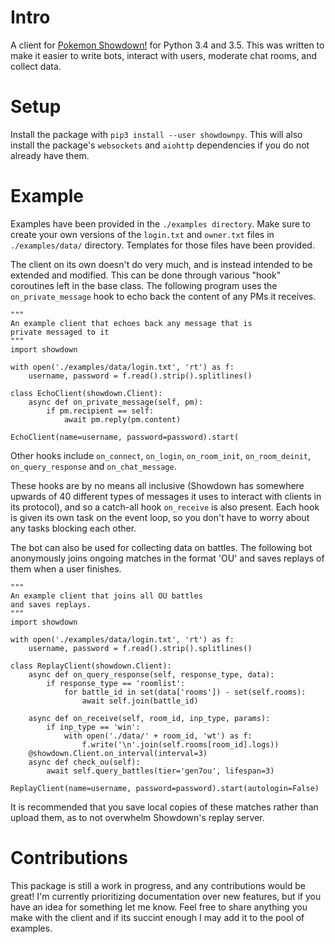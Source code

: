 # Intro
A client for [Pokemon Showdown!](https://pokemonshowdown.com/) for Python 3.4 and 3.5. This was written to make it easier to write bots, interact with users, moderate chat rooms, and collect data.

# Setup
Install the package with ``pip3 install --user showdownpy``. This will also install the package's ``websockets`` and ``aiohttp`` dependencies if you do not already have them.

# Example
Examples have been provided in the ``./examples directory``. Make sure to create your own versions of the ``login.txt`` and ``owner.txt`` files in ``./examples/data/`` directory. Templates for those files have been provided.

The client on its own doesn't do very much, and is instead intended to be extended and modified. This can be done through various "hook" coroutines left in the base class. The following program uses the ``on_private_message`` hook to echo back the content of any PMs it receives.

```python3
"""
An example client that echoes back any message that is 
private messaged to it
"""
import showdown

with open('./examples/data/login.txt', 'rt') as f:
    username, password = f.read().strip().splitlines()
   
class EchoClient(showdown.Client):
    async def on_private_message(self, pm):
        if pm.recipient == self:
            await pm.reply(pm.content)

EchoClient(name=username, password=password).start(
```

Other hooks include ``on_connect``, ``on_login``, ``on_room_init``, ``on_room_deinit``, ``on_query_response`` and ``on_chat_message``.

These hooks are by no means all inclusive (Showdown has somewhere upwards of 40 different types of messages it uses to interact with clients in its protocol), and so a catch-all hook `on_receive` is also present. Each hook is given its own task on the event loop, so you don't have to worry about any tasks blocking each other.

The bot can also be used for collecting data on battles. The following bot anonymously joins ongoing matches in the format 'OU' and saves replays of them when a user finishes.

```python3
"""
An example client that joins all OU battles
and saves replays.
"""
import showdown

with open('./examples/data/login.txt', 'rt') as f:
    username, password = f.read().strip().splitlines()

class ReplayClient(showdown.Client):
    async def on_query_response(self, response_type, data):
        if response_type == 'roomlist':
            for battle_id in set(data['rooms']) - set(self.rooms):
                await self.join(battle_id)

    async def on_receive(self, room_id, inp_type, params):
        if inp_type == 'win':
            with open('./data/' + room_id, 'wt') as f:
                f.write('\n'.join(self.rooms[room_id].logs))
    @showdown.Client.on_interval(interval=3)
    async def check_ou(self): 
        await self.query_battles(tier='gen7ou', lifespan=3)

ReplayClient(name=username, password=password).start(autologin=False)
```

It is recommended that you save local copies of these matches rather than upload them, as to not overwhelm Showdown's replay server.

# Contributions
This package is still a work in progress, and any contributions would be great! I'm currently prioritizing documentation over new features, but if you have an idea for something let me know. Feel free to share anything you make with the client and if its succint enough I may add it to the pool of examples.
